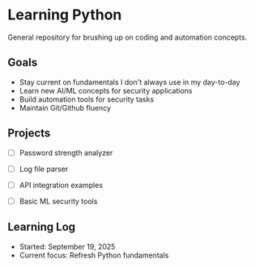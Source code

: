 # Learning Python

General repository for brushing up on coding and automation concepts. 

## Goals 
- Stay current on fundamentals I don't always use in my day-to-day
- Learn new AI/ML concepts for security applications
- Build automation tools for security tasks
- Maintain Git/Github fluency


## Projects 
- [ ] Password strength analyzer
- [ ] Log file parser
- [ ] API integration examples
- [ ] Basic ML security tools


## Learning Log
- Started: September 19, 2025
- Current focus: Refresh Python fundamentals